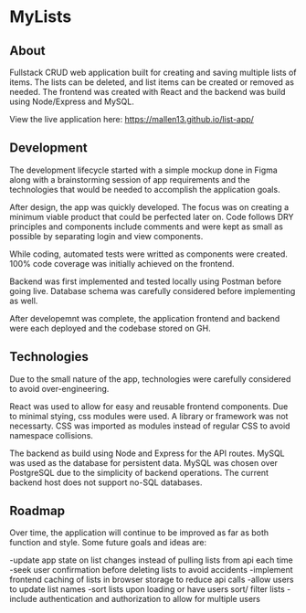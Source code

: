 # MyLists

## About
   Fullstack CRUD web application built for creating and saving multiple lists of items. The lists can be deleted, and list items can be created or removed as needed. The frontend was created with React and the backend was build using Node/Express and MySQL. 

   View the live application here: https://mallen13.github.io/list-app/

## Development
   The development lifecycle started with a simple mockup done in Figma along with a brainstorming session of app requirements and the technologies that would be needed to accomplish the application goals. 

   After design, the app was quickly developed. The focus was on creating a minimum viable product that could be perfected later on. Code follows DRY principles and components include comments and were kept as small as possible by separating login and view components.

   While coding, automated tests were writted as components were created. 100% code coverage was initially achieved on the frontend. 

   Backend was first implemented and tested locally using Postman before going live. Database schema was carefully considered before implementing as well. 

   After developemnt was complete, the application frontend and backend were each deployed and the codebase stored on GH.

## Technologies
   Due to the small nature of the app, technologies were carefully considered to avoid over-engineering. 

   React was used to allow for easy and reusable frontend components. Due to minimal stying, css modules were used. A library or framework was not necessarty. CSS was imported as modules instead of regular CSS to avoid namespace collisions. 

   The backend as build using Node and Express for the API routes. MySQL was used as the database for persistent data. MySQL was chosen over PostgreSQL due to the simplicity of backend operations. The current backend host does not support no-SQL databases. 

## Roadmap
   Over time, the application will continue to be improved as far as both function and style. Some future goals and ideas are:

   -update app state on list changes instead of pulling lists from api each time
   -seek user confirmation before deleting lists to avoid accidents
   -implement frontend caching of lists in browser storage to reduce api calls
   -allow users to update list names
   -sort lists upon loading or have users sort/ filter lists
   -include authentication and authorization to allow for multiple users
